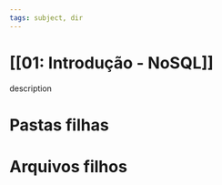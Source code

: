 ```yaml
---
tags: subject, dir
---
```


# [[01: Introdução - NoSQL]]

description

# Pastas filhas



# Arquivos filhos



